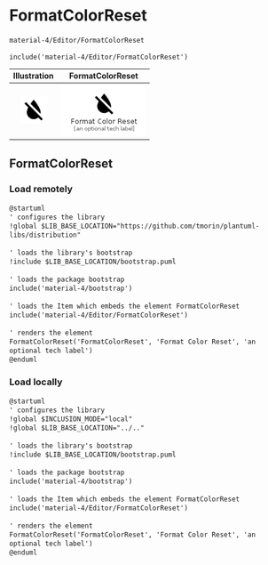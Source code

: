 # FormatColorReset


```text
material-4/Editor/FormatColorReset
```

```text
include('material-4/Editor/FormatColorReset')
```



| Illustration | FormatColorReset |
| :---: | :---: |
| ![illustration for Illustration](../../material-4/Editor/FormatColorReset.png) | ![illustration for FormatColorReset](../../material-4/Editor/FormatColorReset.Local.png) |




## FormatColorReset

### Load remotely
```plantuml
@startuml
' configures the library
!global $LIB_BASE_LOCATION="https://github.com/tmorin/plantuml-libs/distribution"

' loads the library's bootstrap
!include $LIB_BASE_LOCATION/bootstrap.puml

' loads the package bootstrap
include('material-4/bootstrap')

' loads the Item which embeds the element FormatColorReset
include('material-4/Editor/FormatColorReset')

' renders the element
FormatColorReset('FormatColorReset', 'Format Color Reset', 'an optional tech label')
@enduml
```

### Load locally
```plantuml
@startuml
' configures the library
!global $INCLUSION_MODE="local"
!global $LIB_BASE_LOCATION="../.."

' loads the library's bootstrap
!include $LIB_BASE_LOCATION/bootstrap.puml

' loads the package bootstrap
include('material-4/bootstrap')

' loads the Item which embeds the element FormatColorReset
include('material-4/Editor/FormatColorReset')

' renders the element
FormatColorReset('FormatColorReset', 'Format Color Reset', 'an optional tech label')
@enduml
```

